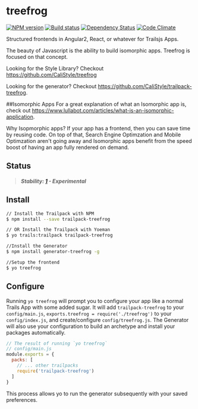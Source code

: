 # treefrog

[![NPM version][npm-image]][npm-url]
[![Build status][ci-image]][ci-url]
[![Dependency Status][daviddm-image]][daviddm-url]
[![Code Climate][codeclimate-image]][codeclimate-url]

Structured frontends in Angular2, React, or whatever for Trailsjs Apps.

The beauty of Javascript is the ability to build isomorphic apps.
Treefrog is focused on that concept.  

Looking for the Style Library? Checkout <https://github.com/CaliStyle/treefrog>

Looking for the generator?  Checkout <https://github.com/CaliStyle/trailpack-treefrog>.

##Isomorphic Apps
For a great explanation of what an Isomorphic app is, 
check out <https://www.lullabot.com/articles/what-is-an-isomorphic-application>.

Why Isopmorphic apps? If your app has a frontend, then you can save time by reusing code.
On top of that, Search Engine Optimzation and Mobile Optimzation aren't going away and 
Isomorphic apps benefit from the speed boost of having an app fully rendered on demand.

## Status

> ##### Stability: [1](http://nodejs.org/api/documentation.html#documentation_stability_index) - Experimental

## Install

```sh
// Install the Trailpack with NPM
$ npm install --save trailpack-treefrog

// OR Install the Trailpack with Yoeman
$ yo trails:trailpack trailpack-treefrog

//Install the Generator
$ npm install generator-treefrog -g

//Setup the frontend
$ yo treefrog
```

## Configure
Running `yo treefrog` will prompt you to configure your app like a normal Trails App with some added sugar.
It will add `trailpack-treefrog` to your `config/main.js`,
`exports.treefrog = require('./treefrog')` to your `config/index.js`,
and create/configure `config/treefrog.js`.
The Generator will also use your configuration to build an archetype and install your packages automatically.

```js
// The result of running `yo treefrog`
// config/main.js
module.exports = {
  packs: [
    // ... other trailpacks
    require('trailpack-treefrog')
  ]
}
```

This process allows yo to run the generator subsequently with your saved preferences.

[npm-image]: https://img.shields.io/npm/v/treefrog.svg?style=flat-square
[npm-url]: https://npmjs.org/package/trailpack-treefrog
[ci-image]: https://img.shields.io/travis/CaliStyle/trailpack-treefrog/master.svg?style=flat-square
[ci-url]: https://travis-ci.org/CaliStyle/trailpack-treefrog
[daviddm-image]: http://img.shields.io/david/CaliStyle/trailpack-treefrog.svg?style=flat-square
[daviddm-url]: https://david-dm.org/CaliStyle/trailpack-treefrog
[codeclimate-image]: https://img.shields.io/codeclimate/github/CaliStyle/trailpack-treefrog.svg?style=flat-square
[codeclimate-url]: https://codeclimate.com/github/CaliStyle/trailpack-treefrog


